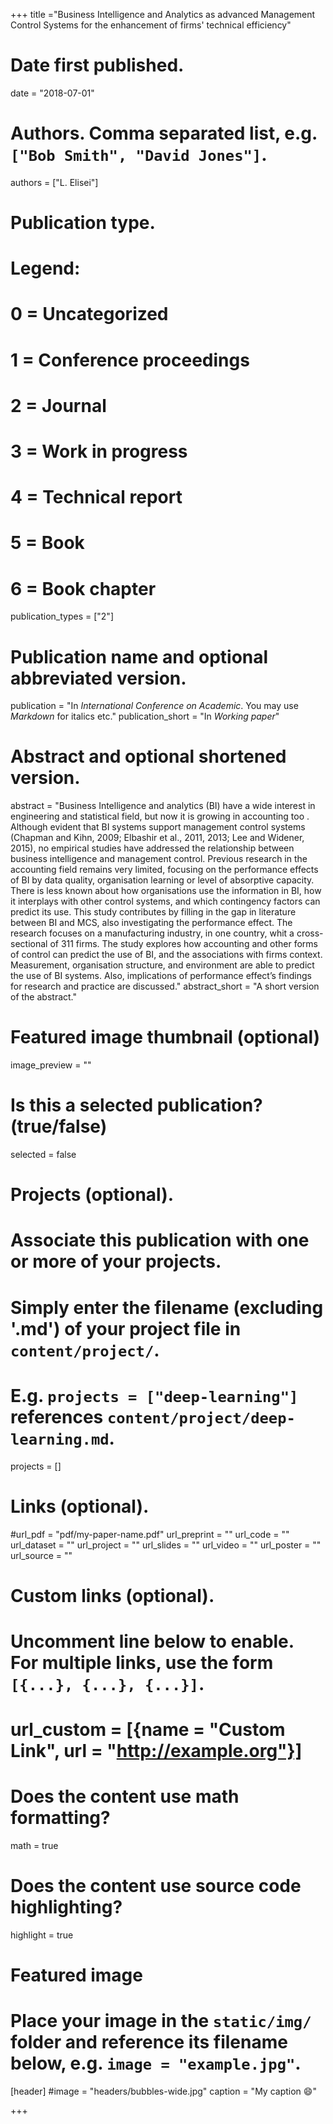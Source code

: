 +++
title ="Business Intelligence and Analytics as advanced Management Control Systems for the enhancement of firms' technical efficiency"

# Date first published.
date = "2018-07-01"

# Authors. Comma separated list, e.g. `["Bob Smith", "David Jones"]`.
authors = ["L. Elisei"]

# Publication type.
# Legend:
# 0 = Uncategorized
# 1 = Conference proceedings
# 2 = Journal
# 3 = Work in progress
# 4 = Technical report
# 5 = Book
# 6 = Book chapter
publication_types = ["2"]

# Publication name and optional abbreviated version.
publication = "In *International Conference on Academic*. You may use *Markdown* for italics etc."
publication_short = "In *Working paper*"

# Abstract and optional shortened version.
abstract = "Business Intelligence and analytics (BI) have a wide interest in engineering and statistical field, but now it is growing in accounting too . Although evident that BI systems support management control systems (Chapman and Kihn, 2009; Elbashir et al., 2011, 2013; Lee and Widener, 2015), no empirical studies have addressed the relationship between business intelligence and management control. Previous research in the accounting field remains very limited, focusing on the performance effects of BI by data quality, organisation learning or level of absorptive capacity. There is less known about how organisations use the information in BI, how it interplays with other control systems, and which contingency factors can predict its use. This study contributes by filling in the gap in literature between BI and MCS, also investigating the performance effect. The research focuses on a manufacturing industry, in one country, whit a cross-sectional of 311 firms. The study explores how accounting and other forms of control can predict the use of BI, and the associations with firms context. Measurement, organisation structure, and environment are able to predict the use of BI systems. Also, implications of performance effect’s findings for research and practice are discussed."
abstract_short = "A short version of the abstract."

# Featured image thumbnail (optional)
image_preview = ""

# Is this a selected publication? (true/false)
selected = false

# Projects (optional).
#   Associate this publication with one or more of your projects.
#   Simply enter the filename (excluding '.md') of your project file in `content/project/`.
#   E.g. `projects = ["deep-learning"]` references `content/project/deep-learning.md`.
projects = []

# Links (optional).
#url_pdf = "pdf/my-paper-name.pdf"
url_preprint = ""
url_code = ""
url_dataset = ""
url_project = ""
url_slides = ""
url_video = ""
url_poster = ""
url_source = ""

# Custom links (optional).
#   Uncomment line below to enable. For multiple links, use the form `[{...}, {...}, {...}]`.
# url_custom = [{name = "Custom Link", url = "http://example.org"}]

# Does the content use math formatting?
math = true

# Does the content use source code highlighting?
highlight = true

# Featured image
# Place your image in the `static/img/` folder and reference its filename below, e.g. `image = "example.jpg"`.
[header]
#image = "headers/bubbles-wide.jpg"
caption = "My caption 😄"

+++

